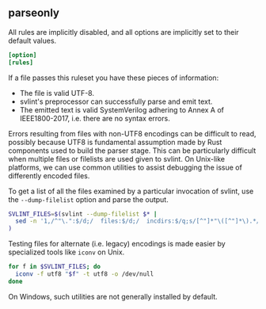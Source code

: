 parseonly
---------

All rules are implicitly disabled, and all options are implicitly set to their
default values.

```toml
[option]
[rules]
```

If a file passes this ruleset you have these pieces of information:
- The file is valid UTF-8.
- svlint's preprocessor can successfully parse and emit text.
- The emitted text is valid SystemVerilog adhering to Annex A of IEEE1800-2017,
  i.e. there are no syntax errors.

Errors resulting from files with non-UTF8 encodings can be difficult to read,
possibly because UTF8 is fundamental assumption made by Rust components used to
build the parser stage.
This can be particularly difficult when multiple files or filelists are used
given to svlint.
On Unix-like platforms, we can use common utilities to assist debugging the
issue of differently encoded files.

To get a list of all the files examined by a particular invocation of svlint,
use the `--dump-filelist` option and parse the output.
```sh
SVLINT_FILES=$(svlint --dump-filelist $* |
  sed -n '1,/^"\.":$/d;/  files:$/d;/  incdirs:$/q;s/[^"]*"\([^"]*\).*/\1/;p'
)
```

Testing files for alternate (i.e. legacy) encodings is made easier by
specialized tools like `iconv` on Unix.
```sh
for f in $SVLINT_FILES; do
  iconv -f utf8 "$f" -t utf8 -o /dev/null
done
```

On Windows, such utilities are not generally installed by default.
